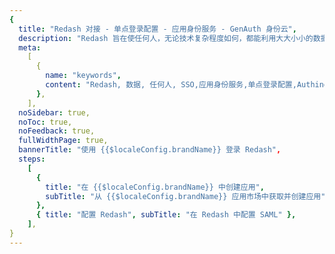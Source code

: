 ```yaml
---
{
  title: "Redash 对接 - 单点登录配置 - 应用身份服务 - GenAuth 身份云",
  description: "Redash 旨在使任何人，无论技术复杂程度如何，都能利用大大小小的数据的力量。",
  meta:
    [
      {
        name: "keywords",
        content: "Redash, 数据, 任何人, SSO,应用身份服务,单点登录配置,Authing身份云",
      },
    ],
  noSidebar: true,
  noToc: true,
  noFeedback: true,
  fullWidthPage: true,
  bannerTitle: "使用 {{$localeConfig.brandName}} 登录 Redash",
  steps:
    [
      {
        title: "在 {{$localeConfig.brandName}} 中创建应用",
        subTitle: "从 {{$localeConfig.brandName}} 应用市场中获取并创建应用",
      },
      { title: "配置 Redash", subTitle: "在 Redash 中配置 SAML" },
    ],
}
---
```


<IntegrationDetail/>
